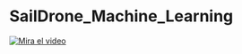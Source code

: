 # SailDrone_Machine_Learning

[![Mira el video](https://i9.ytimg.com/vi_webp/4PGkNWABzNk/mq2.webp?sqp=CKjX0rIG-oaymwEmCMACELQB8quKqQMa8AEB-AH-CYAC0AWKAgwIABABGBMgEyh_MA8=&rs=AOn4CLCf5oUZ-fgiXO5rF2xPqmN7-xgYtw)](https://youtu.be/4PGkNWABzNk)
